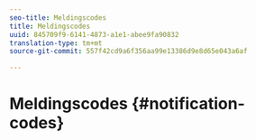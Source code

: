 ```yaml
---
seo-title: Meldingscodes
title: Meldingscodes
uuid: 845709f9-6141-4873-a1e1-abee9fa90832
translation-type: tm+mt
source-git-commit: 557f42cd9a6f356aa99e13386d9e8d65e043a6af

---
```



# Meldingscodes {#notification-codes}
